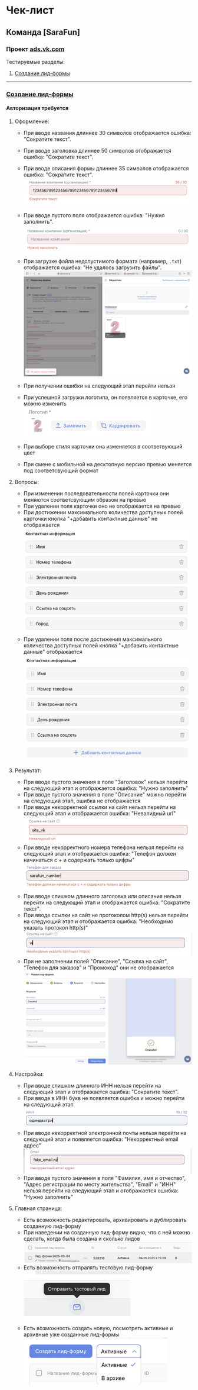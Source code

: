 # Чек-лист
## Команда [SaraFun]
### Проект [ads.vk.com](https://ads.vk.com)

Тестируемые разделы:
1. [Создание лид-формы](#создание-лид-формы)

---

### [Создание лид-формы](https://ads.vk.com/hq/leadads/leadforms)
#### Авторизация требуется
1. Оформление:
    - При вводе названия длиннее 30 символов отображается ошибка: "Сократите текст".
    - При вводе заголовка длиннее 50 символов отображается ошибка: "Сократите текст".
    - При вводе описания формы длиннее 35 символов отображается ошибка: "Сократите текст".
      <img src="images/long_string.png"/>
    - При вводе пустого поля отображается ошибка: "Нужно заполнить".
      <img src="images/empty_string.png"/>
    - При загрузке файла недопустимого формата (например, `.txt`) отображается ошибка: "Не удалось загрузить файлы".
      <img src="images/upload_err.png"/>

    - При получении ошибки на следующий этап перейти нельзя
  
    - При успешной загрузки логотипа, он появляется в карточке, его можно изменить
      <img src="images/change_photo.png"/>
    - При выборе стиля карточки она изменяется в соответвующий цвет
    - При смене с мобильной на десктопную версию превью меняется под соответсвующий формат

2. Вопросы:
    - При изменении последовательности полей карточки они меняются соответсвующим образом на превью
    - При удалении поля карточки оно не отображается на превью
    - При достижении максимального количества доступных полей карточки кнопка "+добавить контактные данные" не отображается
      <img src="images/max_info.png"/>
    - При удалении поля после достижения максимального количества доступных полей кнопка "+добавить контактные данные" отображается
      <img src="images/premax_info.png"/>

3. Результат:
   - При вводе пустого значения в поле "Заголовок" нельзя перейти на следующий этап и отображается ошибка: "Нужно заполнить"
   - При вводе пустого значения в поле "Описание" можно перейти на следующий этап, ошибка не отображается
   - При вводе некорректной ссылки на сайт нельзя перейти на следующий этап и отображается ошибка: "Невалидный url"
     <img src="images/invalid_url.png"/>
   - При вводе некорректного номера телефона нельзя перейти на следующий этап и отображается ошибка: "Телефон должен начинаться с + и содержать только цифры"
     <img src="images/invalid_number.png"/>
   - При вводе слишком длинного заголовка или описания нельзя перейти на следующий этап и отображается ошибка: "Сократите текст".
   - При вводе ссылки на сайт не протоколом http(s) нельзя перейти на следующий этап и отображается ошибка: "Необходимо указать протокол http(s)"
     <img src="images/https_only.png"/>
   - При не заполнении полей "Описание", "Ссылка на сайт", "Телефон для заказов" и "Промокод" они не отображается
     <img src="images/empty_fields.png"/>

4. Настройки:
   - При вводе слишком длинного ИНН нельзя перейти на следующий этап и отображается ошибка: "Сократите текст".
   - При вводе в ИНН букв не появляется ошибка и можно перейти на следующий этап
     <img src="images/incorrect_inn.png"/>
   - При вводе некорректной электронной почты нельзя перейти на следующий этап и появляется ошибка: "Некорректный email адрес"
     <img src="images/incorrect_email.png"/>
   - При вводе пустого значения в поля "Фамилия, имя и отчество", "Адрес регистрации по месту жительства", "Email" и "ИНН" нельзя перейти на следующий этап и отображается ошибка: "Нужно заполнить"

5. Главная страница:
   - Есть возможность редактировать, архивировать и дублировать созданную лид-форму
   - При наведении на созданную лид-форму видно, что с ней можно сделать, когда была создана и сколько лидов
     <img src="images/edit_form.png"/>
   - Есть возможность отпралять тестовую лид-форму
     <img src="images/test_lid.png"/>
   - Есть возможность создать новую, посмотреть активные и архивные уже созданные лид-формы
     <img src="images/all_lid.png"/>

